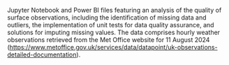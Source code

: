 Jupyter Notebook and Power BI files featuring an analysis of the quality of surface observations, including the identification of missing data and outliers, the implementation of unit tests for data quality assurance, and solutions for imputing missing values. The data comprises hourly weather observations retrieved from the Met Office website for 11 August 2024 (https://www.metoffice.gov.uk/services/data/datapoint/uk-observations-detailed-documentation).
